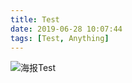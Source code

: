 ```yaml
---
title: Test
date: 2019-06-28 10:07:44
tags: [Test, Anything]
---
```


<!--more-->
![海报Test](https://raw.githubusercontent.com/an-kang/an-kang.github.io/master/images/yan.jpg)